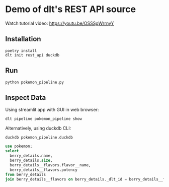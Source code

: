 # Demo of dlt's REST API source

Watch tutorial video: https://youtu.be/OSSSgWrrnyY

## Installation
```shell
poetry install
dlt init rest_api duckdb
```

## Run
```shell
python pokemon_pipeline.py
```

## Inspect Data
Using streamlit app with GUI in web browser:
```shell
dlt pipeline pokemon_pipeline show
```

Alternatively, using duckdb CLI:
```shell
duckdb pokemon_pipeline.duckdb
```

```sql
use pokemon;
select
  berry_details.name,
  berry_details.size,
  berry_details__flavors.flavor__name,
  berry_details__flavors.potency
from berry_details
join berry_details__flavors on berry_details._dlt_id = berry_details__flavors._dlt_parent_id;
```
